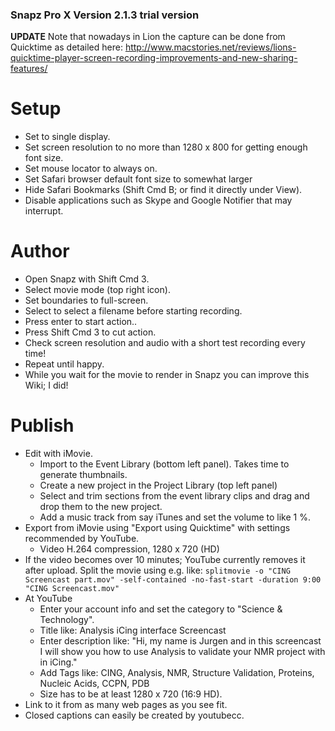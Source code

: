 ### Snapz Pro X Version 2.1.3 trial version ###

**UPDATE**
Note that nowadays in Lion the capture can be done from Quicktime as detailed here:
http://www.macstories.net/reviews/lions-quicktime-player-screen-recording-improvements-and-new-sharing-features/

# Setup #
  * Set to single display.
  * Set screen resolution to no more than 1280 x 800 for getting enough font size.
  * Set mouse locator to always on.
  * Set Safari browser default font size to somewhat larger
  * Hide Safari Bookmarks (Shift Cmd B; or find it directly under View).
  * Disable applications such as Skype and Google Notifier that may interrupt.

# Author #
  * Open Snapz with Shift Cmd 3.
  * Select movie mode (top right icon).
  * Set boundaries to full-screen.
  * Select to select a filename before starting recording.
  * Press enter to start action..
  * Press Shift Cmd 3 to cut action.
  * Check screen resolution and audio with a short test recording every time!
  * Repeat until happy.
  * While you wait for the movie to render in Snapz you can improve this Wiki; I did!

# Publish #
  * Edit with iMovie.
    * Import to the Event Library (bottom left panel). Takes time to generate thumbnails.
    * Create a new project in the Project Library (top left panel)
    * Select and trim sections from the event library clips and drag and drop them to the new project.
    * Add a music track from say iTunes and set the volume to like 1 %.
  * Export from iMovie using "Export using Quicktime" with settings recommended by YouTube.
    * Video H.264 compression, 1280 x 720 (HD)
  * If the video becomes over 10 minutes; YouTube currently removes it after upload. Split the movie using e.g. like:
`splitmovie -o "CING Screencast part.mov" -self-contained -no-fast-start -duration 9:00 "CING Screencast.mov"`
  * At YouTube
    * Enter your account info and set the category to "Science & Technology".
    * Title like: Analysis iCing interface Screencast
    * Enter description like: "Hi, my name is Jurgen and in this screencast I will show you how to use Analysis to validate your NMR project with in iCing."
    * Add Tags like: CING, Analysis, NMR, Structure Validation, Proteins, Nucleic Acids, CCPN, PDB
    * Size has to be at least 1280 x 720 (16:9 HD).
  * Link to it from as many web pages as you see fit.
  * Closed captions can easily be created by youtubecc.